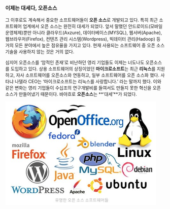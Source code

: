 ### 이제는 대세다, 오픈소스

그 이후로도 계속해서 중요한 소프트웨어들이 **오픈 소스**로 개발되고 있다. 특히 최근 소프트웨어 업계에서 오픈 소스는 완전히 대세가 되었다. 앞서 말했던 안드로이드(모바일 운영체제)뿐만 아니라 클라우드(Axzure), 데이터베이스(MYSQL), 웹서버(Apache), 웹브라우저(Firefox), 컨텐츠 관리 시스템(Wordpress), 빅데이터 관리(Hadoop) 등 거의 모든 분야에서 높은 점유율을 가지고 있다. 현재 사용되는 소프트웨어 중 오픈 소스 기술을 사용하지 않는 것은 거의 없다.

심지어 오픈소스를 ‘암적인 존재’로 비난하던 영리 기업들도 이제는 너도나도 오픈소스를 도입하고 있다. 상용 소프트웨어의 상징이었던 **마이크로소프트**는 최근 **리눅스**를 지원하고, 자사 소프트웨어를 오픈소스와 연동하고, 일부 소프트웨어를 오픈 소스화 했다. 사타냐 나델라 CEO는 ‘마이크로소프트는 리눅스를 사랑합니다.’ 라는 말까지 했다. 이와 같은 변화는 영리 기업들이 수십조의 연구개발비를 들여서도 만들지 못한 혁신을 오픈 소스가 만들어냈기 때문이다. 바야흐로 **오픈소스**는 **‘대세’**가 되었다.

![](/assets/5-1.jpg)